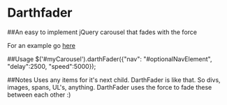 # Darthfader

##An easy to implement jQuery carousel that fades with the force

For an example go [here](http://goplaces.clients.bigfish.tv/)

##Usage
$('#myCarousel').darthFader({"nav": "#optionalNavElement", "delay":2500, "speed":5000});

##Notes
Uses any items for it's next child. DarthFader is like that. So divs, images, spans, UL's, anything. DarthFader uses the force to fade these between each other :)

